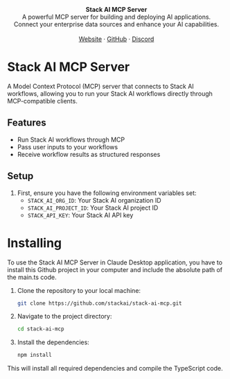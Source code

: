 <div align="center"><strong>Stack AI MCP Server</strong></div>
<div align="center">A powerful MCP server for building and deploying AI applications.<br />Connect your enterprise data sources and enhance your AI capabilities.</div>
<br />
<div align="center">
<a href="https://stack-ai.com">Website</a> 
<span> · </span>
<a href="https://github.com/stackai/stack-ai-mcp">GitHub</a> 
<span> · </span>
<a href="https://discord.gg/sSbwawtNsV">Discord</a>
</div>

# Stack AI MCP Server

A Model Context Protocol (MCP) server that connects to Stack AI workflows, allowing you to run your Stack AI workflows directly through MCP-compatible clients.

## Features

- Run Stack AI workflows through MCP
- Pass user inputs to your workflows
- Receive workflow results as structured responses

## Setup

1. First, ensure you have the following environment variables set:
   - `STACK_AI_ORG_ID`: Your Stack AI organization ID
   - `STACK_AI_PROJECT_ID`: Your Stack AI project ID 
   - `STACK_API_KEY`: Your Stack AI API key

# Installing

To use the Stack AI MCP Server in Claude Desktop application, you have to install this Github project in your computer and include the absolute path of the main.ts code.

1. Clone the repository to your local machine:
   ```bash
   git clone https://github.com/stackai/stack-ai-mcp.git
   ```

2. Navigate to the project directory:
   ```bash
   cd stack-ai-mcp
   ```

3. Install the dependencies:
   ```bash
   npm install
   ```

This will install all required dependencies and compile the TypeScript code.

